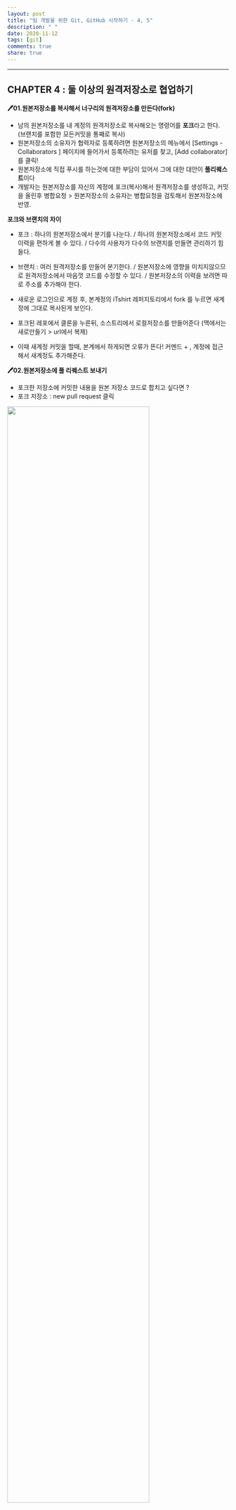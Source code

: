 ```yaml
---
layout: post
title: "팀 개발을 위한 Git, GitHub 시작하기 - 4, 5"
description: " "
date: 2020-11-12
tags: [git]
comments: true
share: true
---
```


<hr/>

## CHAPTER 4 : 둘 이상의 원격저장소로 협업하기

**🖊01.원본저장소를 복사해서 너구리의 원격저장소를 만든다(fork)**

- 남의 원본저장소를 내 계정의 원격저장소로 복사해오는 명령어를 **포크**라고 한다. (브랜치를 포함한 모든커밋을 통째로 복사)
- 원본저장소의 소유자가 협력자로 등록하려면 원본저장소의 메뉴에서 [Settings - Collaborators ] 페이지에 들어가서 등록하려는 유저를 찾고, [Add collaborator] 를 클릭!
- 원본저장소에 직접 푸시를 하는것에 대한 부담이 있어서 그에 대한 대안이 **풀리퀘스트**이다
- 개발자는 원본저장소를 자신의 계정에 포크(복사)해서 원격저장소를 생성하고, 커밋을 올린후 병합요청 > 원본저장소의 소유자는 병합요청을 검토해서 원본저장소에 반영.

**포크와 브랜치의 차이**
- 포크 : 하나의 원본저장소에서 분기를 나눈다. / 하나의 원본저장소에서 코드 커밋 이력을 편하게 볼 수 있다. / 다수의 사용자가 다수의 브랜치를 만들면 관리하기 힘들다.
- 브랜치 : 여러 원격저장소를 만들어 분기한다. / 원본저장소에 영향을 미치지않으므로 원격저장소에서 마음껏 코드를 수정할 수 있다. / 원본저장소의 이력을 보려면 따로 주소를 추가해야 한다.

- 새로운 로그인으로 계정 후, 본계정의 iTshirt 레퍼지토리에서 fork 를 누르면 새계정에 그대로 복사된게 보인다.
- 포크된 레포에서 클론을 누른뒤, 소스트리에서 로컬저장소를 만들어준다 (맥에서는 새로만들기 > url에서 복제)
- 이때 새계정 커밋을 할때, 본계에서 하게되면 오류가 뜬다! 커멘드 + , 계정에 접근해서 새계정도 추가해준다.

**🖊02.원본저장소에 풀 리퀘스트 보내기**

- 포크한 저장소에 커밋한 내용을 원본 저장소 코드로 합치고 싶다면 ? 
- 포크 저장소 : new pull request 클릭 

<img src="https://github.com/colinch4/colinch4.github.io/blob/master/_posts/2020/book-git/images/%EB%8F%84%EC%84%9C/%EB%89%B4%ED%92%80%EB%A6%AC%ED%80%98%EC%8A%A4%ED%8A%B8.png?raw=true" width="80%">

- head 에는 내가 포크한 원격저장소가, base에는 원본저장소가 보이면 된다.
- add to merge 는 충돌없이 병합가능하다는 뜻
- 누르기 전에 changed file 꼭 확인 한 후 > create pull request 버튼 클릭 > pull request 설명 적기 > create pull request 버튼 클릭

<img src="https://github.com/colinch4/colinch4.github.io/blob/master/_posts/2020/book-git/images/%EB%8F%84%EC%84%9C/%ED%92%80%EB%A6%AC%ED%80%98%EC%8A%A4%ED%8A%B8%20%EC%9D%91%EB%8B%B5%20.png?raw=true" width="80%">

- 이제 이후에는 본계정으로 돌아와서 pull request 에 들어오면 요청을 확인할 수 있다.
- 댓글을 달수도, 수정, 제안, 질문 가능
- 댓글만 달때는 comments / 승인시 approve > submit > merge full request > confim merge 
- 병합이 성공적일땐 '이름 merget commit' 메시지 확인 가능

- 오픈소스 기여시 자신의 github에서 보여주고 싶다면??
- 새계정 > 프로필 > customize your pins > 컨트리뷰션 활동 내역 확인가능 (기여한 레포 선택 후) > save pins 

**🖊03.묵은 커밋을 새 커밋으로 이력 조작하기(rebase)**

- 원본저장소에 반영된 내용이 소스트리에는 반영이 안된 상태라면(master 2 화살표 이런모양이 있을때!) ? master (오른쪽마우스) > 가져오기 origin/master(추적됨): 원본저장소에서 pull 받아오는 것 
- 이후 새계정 본계정 같은 파일에 다른내용을 추가하고, 새계정에서 전에와 같이 create pull request 를 누른다면 ?
- can't automatically merge 확인 가능. 
- 원본저장소에 새로운 커밋이 있는데, 포크한 내 원격저장소에는 안보일때는 소스트리가 원본과 원격저장소를 동시에 추적하게 하면 된다.
- 소스트리 새계정으로 바꾼뒤, 저장소 > 원격저장소 추가 (기존의 저장소는 origin/ 해당 원격저장소만 가리키고 있었음.)
- 원본저장소를 지칭하는 닉네임은 : upstream  / 경로는 github 주소 

- 이후 왼쪽에 보여지는 upstream(마우스 오른쪽) > upstream 에서 가져오기 클릭 : [upstream]원본 저장소에 있는 커밋 히스토리를 받아 오는것 : 패치 (새로고침, 이후에는 원본저장소의 이력이 보여짐)

- 충돌이 있을때 충돌을 해결한 후 병합 커밋을 또 올리게 되면, 불필요한 병합 커밋의 이력이 남는다. 이게 싫다면,
- 묵은커밋을 방금한 커밋처럼 : 리베이스
- 커밋의 베이스(파일의 베이스가 예전이 아니라 최신으로 선택)를 똑 떼서 다른곳으로 붙이는 것이 리베이스이다.
- 새로운 베이스로 삼고싶은 커밋의(마우스 오른쪽) 재배치 클릭 / **주의 다른사람들과 쓰는 브랜치라면 완전히 꼬이기 때문에 혼자만 쓰는브랜치에서 수행할 것**
- 이후 충돌메세지는 전에 했던것처럼 수정한 후 스테이지에 올린다. > 액션 >  재배치 계속 클릭 
- 이후 원격저장소에 push해서 로컬저장소의 이력을 반영해야하는데, 리베이스는 이력을 조작하기 때문에 일반적인 push로는 불가능 : 강제푸시
- 소스트리 옵션 > git > 강제푸시 가능 
>>나의 경우는 push가 안되서 터미널을 열었다.

<pre><code>강제푸시 터미널
git push --force origin master</code></pre>

- 충돌 해결 후 create pull request 

## CHAPTER 5 : 실무 사례와 함께 Git 다루기

**🖊01.실습을 위한 사전준비 : 새로운 원격저장소 만들기**

- New repository : MIT License - '이 소스를 재가공해서 재배포 해도 된다.'라는 비교적 널널한 편의 라이센스
**원격저장소를 만들고 컴퓨터에 clone하는방법**
- New repository 생성 후 클론을 누르고 주소 복사 후, 소스트리-원격저장소에서 해당 주소를 클론 눌러준다.

**🖊02.amend: 수정못한 파일이 있어요, 방금 만든 커밋에 추가하고 싶어요.**

- 커밋을 방금 했는데 추가할 파일이 있다면??
- 소스트리 커밋에서 커밋옵션 - 마지막 커밋 수정 버튼 누른뒤 커밋하면 가능!
- 커밋 메세지 만도 수정가능하다! 위와 같이 커밋옵션 - 마지막 커밋 수정 버튼 누른뒤 메세지 수정하고 커밋하면 완료!
- 이후 강제푸시 까지 완료하면 끝!
>> 하지만 나는 .... 이것도 되지않아서 터미널을 이용하였다!

<pre><code> git commit --amend
를 치면 vi 에디터가 열린다 ! 이때 당황하지말고 맨 위에있는 메세지를 수정하거나, 파일을 다시 추가하고싶은거면 종료해주면 된다!
<vi명령어>
vi > 저장 종료 :wq!
esc 눌러야 명령어 입력
r 커서위치 한글자 교체
R 커서위치부터 esc 누를때까지 다른글자로 교체</pre></code>
참고 : [vi edit](https://wiki.kldp.org/KoreanDoc/html/Vim_Guide-KLDP/Vim_Guide-KLDP.html)

**🖊03.cherry-pick: 저 커밋 하나만 떼서 지금 브랜치에 붙이고 싶어요**

- 다른 브랜치의 커밋 하나만 내 브랜치에 반영하기 : cherry-pick
- 해당 브랜치에 있는 상태에서 복제하길 원하는 커밋에 오른쪽마우스 누르고 체리픽 클릭!

<img src="https://github.com/colinch4/colinch4.github.io/blob/master/_posts/2020/book-git/images/%EB%8F%84%EC%84%9C/%EC%B2%B4%EB%A6%AC%ED%94%BD.png?raw=true" width="60%">

- 위와 같이 두개 다 체크한 뒤 continue 버튼을 눌러준다.
- 이렇게 가져오게 되면, 내용은 가져오지만 같은 커밋은 아니기 때문에 커밋ID는 다르다.

**🖊04.reset: 옛날 커밋으로 브랜치를 되돌리고 싶어요**

- Soft / Mixed reset : 모든 기억을 남기면서 브랜치를 되돌리기

<img src="https://github.com/colinch4/colinch4.github.io/blob/master/_posts/2020/book-git/images/%EB%8F%84%EC%84%9C/%EC%BB%A4%EB%B0%8B%EC%9C%BC%EB%A1%9C%20%EC%B4%88%EA%B8%B0%ED%99%94.png?raw=true" width="50%">

- 돌리고 싶은 커밋의 오른쪽 마우스 누르고 [~를 이 커밋으로 초기화] 클릭
- 밑에와 같은 창이 뜬다

<img src="https://github.com/colinch4/colinch4.github.io/blob/master/_posts/2020/book-git/images/%EB%8F%84%EC%84%9C/%EC%B4%88%EA%B8%B0%ED%99%94%EC%98%B5%EC%85%98%EC%B0%BD.png?raw=true" width="60%">

- Hard = 작업 공간이 더럽던 깨끗하던, 깔끔하게 히스토리를 돌리겠다. (변경사항 날려먹음)
- Mixed = 변경사항을 작업공간에 뽑아둠, 커밋은 없던걸로 되돌렸지만 ~.md 파일을 만든 기록이 스테이지 아래에 살아있다 > 다시 수정 가능 (무엇을 스테이지에 올릴지 고민 가능)
- Soft = 변경사항을 작업공간에 Mixed 와 같이 뽑아두는데, Soft 는 변경사항을 스테이지에 올려논다. 당장 커밋 가능

- 로컬을 reset 해도 원격은 그대로 남아있는 경우가 많다. 그럴때는 강제푸시로 같이 뒤로 돌려줘야 한다.

**🖊05.revert: 이 커밋의 변경사항을 되돌리고 싶어요**

- revert : 커밋의 변경사항 되돌리는 새로운 커밋 만들기
- 이상하게, 잘못 커밋했을때 되돌리는 방법 : 해당 커밋의 오른쪽 마우스 클릭 후 밑에와 같이 커밋 되돌리기 버튼 클릭

<img src="https://github.com/colinch4/colinch4.github.io/blob/master/_posts/2020/book-git/images/%EB%8F%84%EC%84%9C/%EC%BB%A4%EB%B0%8B%EB%90%98%EB%8F%8C%EB%A6%AC%EA%B8%B0.png?raw=true" width="50%">

**🖊06.stash: 변경사항을 잠시 다른곳에 저장하고 싶어요, 커밋은 안만들래요**

- stash : 커밋하지 않은 변경 사항을 서랍 속에 넣어두기
- 커밋하기엔 애매한 파일들!
- 해당 파일 누른 뒤, 스태시 클릭! **참고로 stash에는 tracked 상태 (추적중 - 한번이라도 깃에 올렸던 상태)인 파일들만 들어간다**
- 스태시를 다시 꺼낼때에는 왼쪽 바에서 원하는 스태시를 클릭 후 적용하면 끝!









